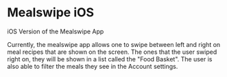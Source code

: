 # Mealswipe iOS
iOS Version of the Mealswipe App </br>

Currently, the mealswipe app allows one to swipe between left and right on meal recipes that are shown on the screen. The ones that the user swiped right on, they will be shown in a list called the "Food Basket". The user is also able to filter the meals they see in the Account settings. 

